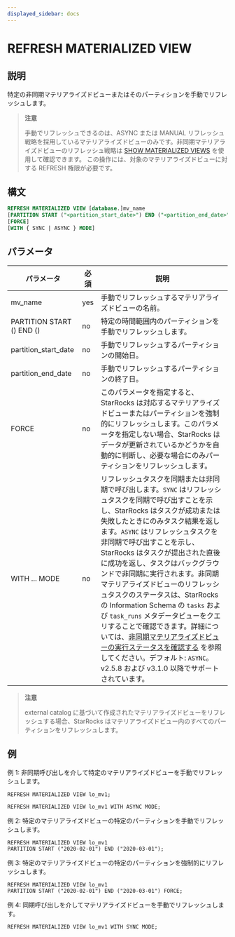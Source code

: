 ```yaml
---
displayed_sidebar: docs
---
```


# REFRESH MATERIALIZED VIEW

## 説明

特定の非同期マテリアライズドビューまたはそのパーティションを手動でリフレッシュします。

> **注意**
>
> 手動でリフレッシュできるのは、ASYNC または MANUAL リフレッシュ戦略を採用しているマテリアライズドビューのみです。非同期マテリアライズドビューのリフレッシュ戦略は [SHOW MATERIALIZED VIEWS](SHOW_MATERIALIZED_VIEW.md) を使用して確認できます。
> この操作には、対象のマテリアライズドビューに対する REFRESH 権限が必要です。

## 構文

```SQL
REFRESH MATERIALIZED VIEW [database.]mv_name
[PARTITION START ("<partition_start_date>") END ("<partition_end_date>")]
[FORCE]
[WITH { SYNC | ASYNC } MODE]
```

## パラメータ

| **パラメータ**            | **必須**    | **説明**                                                    |
| ------------------------- | ------------ | ----------------------------------------------------------- |
| mv_name                   | yes          | 手動でリフレッシュするマテリアライズドビューの名前。         |
| PARTITION START () END () | no           | 特定の時間範囲内のパーティションを手動でリフレッシュします。 |
| partition_start_date      | no           | 手動でリフレッシュするパーティションの開始日。               |
| partition_end_date        | no           | 手動でリフレッシュするパーティションの終了日。               |
| FORCE                     | no           | このパラメータを指定すると、StarRocks は対応するマテリアライズドビューまたはパーティションを強制的にリフレッシュします。このパラメータを指定しない場合、StarRocks はデータが更新されているかどうかを自動的に判断し、必要な場合にのみパーティションをリフレッシュします。 |
| WITH ... MODE             | no           | リフレッシュタスクを同期または非同期で呼び出します。`SYNC` はリフレッシュタスクを同期で呼び出すことを示し、StarRocks はタスクが成功または失敗したときにのみタスク結果を返します。`ASYNC` はリフレッシュタスクを非同期で呼び出すことを示し、StarRocks はタスクが提出された直後に成功を返し、タスクはバックグラウンドで非同期に実行されます。非同期マテリアライズドビューのリフレッシュタスクのステータスは、StarRocks の Information Schema の `tasks` および `task_runs` メタデータビューをクエリすることで確認できます。詳細については、[非同期マテリアライズドビューの実行ステータスを確認する](../../../using_starrocks/async_mv/Materialized_view.md#check-the-execution-status-of-asynchronous-materialized-view) を参照してください。デフォルト: `ASYNC`。v2.5.8 および v3.1.0 以降でサポートされています。 |

> **注意**
>
> external catalog に基づいて作成されたマテリアライズドビューをリフレッシュする場合、StarRocks はマテリアライズドビュー内のすべてのパーティションをリフレッシュします。

## 例

例 1: 非同期呼び出しを介して特定のマテリアライズドビューを手動でリフレッシュします。

```Plain
REFRESH MATERIALIZED VIEW lo_mv1;

REFRESH MATERIALIZED VIEW lo_mv1 WITH ASYNC MODE;
```

例 2: 特定のマテリアライズドビューの特定のパーティションを手動でリフレッシュします。

```Plain
REFRESH MATERIALIZED VIEW lo_mv1 
PARTITION START ("2020-02-01") END ("2020-03-01");
```

例 3: 特定のマテリアライズドビューの特定のパーティションを強制的にリフレッシュします。

```Plain
REFRESH MATERIALIZED VIEW lo_mv1
PARTITION START ("2020-02-01") END ("2020-03-01") FORCE;
```

例 4: 同期呼び出しを介してマテリアライズドビューを手動でリフレッシュします。

```Plain
REFRESH MATERIALIZED VIEW lo_mv1 WITH SYNC MODE;
```